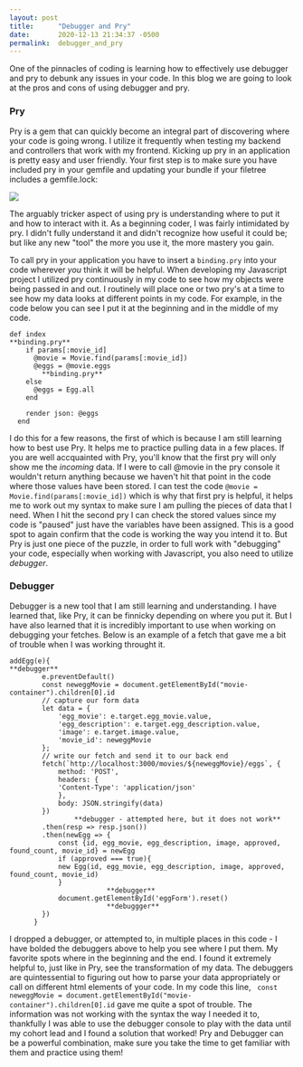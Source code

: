 ```yaml
---
layout: post
title:      "Debugger and Pry"
date:       2020-12-13 21:34:37 -0500
permalink:  debugger_and_pry
---
```



One of the pinnacles of coding is learning how to effectively use debugger and pry to debunk any issues in your code. In this blog we are going to look at the pros and cons of using debugger and pry. 

### Pry

Pry is a gem that can quickly become an integral part of discovering where your code is going wrong. I utilize it frequently when testing my backend and controllers that work with my frontend. Kicking up pry in an application is pretty easy and user friendly. Your first step is to make sure you have included pry in your gemfile and updating your bundle if your filetree includes a gemfile.lock:

![](https://imgur.com/EVFuaGphttp://)

The arguably tricker aspect of using pry is understanding where to put it and how to interact with it. As a beginning coder, I was fairly intimidated by pry. I didn't fully understand it and didn't recognize how useful it could be; but like any new "tool" the more you use it, the more mastery you gain. 

To call pry in your application you have to insert a ```binding.pry``` into your code wherever *you* think it will be helpful. When developing my Javascript project I utilized pry continuously in my code to see how my objects were being passed in and out. I routinely will place one or two pry's at a time to see how my data looks at different points in my code. For example, in the code below you can see I put it at the beginning and in the middle of my code.

```
def index
**binding.pry**
    if params[:movie_id]
      @movie = Movie.find(params[:movie_id])
      @eggs = @movie.eggs
		**binding.pry**
    else
      @eggs = Egg.all
    end

    render json: @eggs
  end
```
	
I do this for a few reasons, the first of which is because I am still learning how to best use Pry. It helps me to practice pulling data in a few places. If you are well accquainted with Pry, you'll know that the first pry will only show me the *incoming* data. If I were to call @movie in the pry console it wouldn't return anything because we haven't hit that point in the code where those values have been stored. I can test the code ```@movie = Movie.find(params[:movie_id])``` which is why that first pry is helpful, it helps me to work out my syntax to make sure I am pulling the pieces of data that I need. 
When I hit the second pry I can check the stored values since my code is "paused" just have the variables have been assigned. This is a good spot to again confirm that the code is working the way you intend it to. But Pry is just one piece of the puzzle, in order to full work with "debugging" your code, especially when working with Javascript, you also need to utilize *debugger*.

### Debugger

Debugger is a new tool that I am still learning and understanding. I have learned that, like Pry, it can be finnicky depending on where you put it. But I have also learned that it is incredibly important to use when working on debugging your fetches. Below is an example of a fetch that gave me a bit of trouble when I was working throught it.

```
addEgg(e){
**debugger**
        e.preventDefault()
        const neweggMovie = document.getElementById("movie-container").children[0].id
        // capture our form data
        let data = {
            'egg_movie': e.target.egg_movie.value,
            'egg_description': e.target.egg_description.value,
            'image': e.target.image.value,
            'movie_id': neweggMovie
        };
        // write our fetch and send it to our back end
        fetch(`http://localhost:3000/movies/${neweggMovie}/eggs`, {
            method: 'POST',
            headers: {
            'Content-Type': 'application/json'
            },
            body: JSON.stringify(data)
        })
				**debugger - attempted here, but it does not work**
        .then(resp => resp.json())
        .then(newEgg => {
            const {id, egg_movie, egg_description, image, approved, found_count, movie_id} = newEgg
            if (approved === true){
            new Egg(id, egg_movie, egg_description, image, approved, found_count, movie_id)
            }
						**debugger**
            document.getElementById('eggForm').reset()
						**debuggger**
        })
      }
```

I dropped a debugger, or attempted to, in multiple places in this code - I have bolded the debuggers above to help you see where I put them. My favorite spots where in the beginning and the end. I found it extremely helpful to, just like in Pry, see the transformation of my data. The debuggers are quintessential to figuring out how to parse your data appropriately or call on different html elements of your code.  In my code this line, ``` const neweggMovie = document.getElementById("movie-container").children[0].id``` gave me quite a spot of trouble. The information was not working with the syntax the way I needed it to, thankfully I was able to use the debugger console to play with the data until my cohort lead and I found a solution that worked! Pry and Debugger can be a powerful combination, make sure you take the time to get familiar with them and practice using them!


